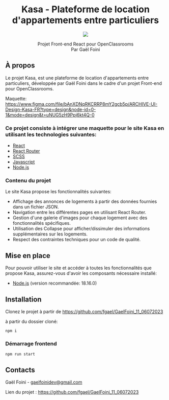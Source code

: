 <div id="header" align="center">

# Kasa - Plateforme de location d'appartements entre particuliers

<img src="https://user.oc-static.com/upload/2022/06/24/16560899769906_FR_811_P8_Banner-Kasa%20%281%29.png" />

</div>

<p align="center">
Projet Front-end React pour OpenClassrooms
<br/>
Par Gaël Foini
<br/>
</p>

## À propos

Le projet Kasa, est une plateforme de location d'appartements entre particuliers, développée par Gaël Foini dans le cadre d'un projet Front-end pour OpenClassrooms.

Maquette: https://www.figma.com/file/bAnXDNqRKCRRP8mY2gcb5p/ARCHIVE-UI-Design-Kasa-FR?type=design&node-id=0-1&mode=design&t=uNUG5zH9Ppj6kt4Q-0

### Ce projet consiste à intégrer une maquette pour le site Kasa en utilisant les technologies suivantes:

- [React](https://react.dev/)
- [React Router](https://reactrouter.com/en/main)
- [SCSS](https://sass-lang.com/)
- [Javascript](https://developer.mozilla.org/fr/docs/Web/JavaScript)
- [Node.js](https://nodejs.org/en/)

### Contenu du projet

Le site Kasa propose les fonctionnalités suivantes:

- Affichage des annonces de logements à partir des données fournies dans un fichier JSON.
- Navigation entre les différentes pages en utilisant React Router.
- Gestion d'une galerie d'images pour chaque logement avec des fonctionnalités spécifiques.
- Utilisation des Collapse pour afficher/dissimuler des informations supplémentaires sur les logements.
- Respect des contraintes techniques pour un code de qualité.

## Mise en place

Pour pouvoir utiliser le site et accéder à toutes les fonctionnalités que propose Kasa, assurez-vous d'avoir les composants nécessaire installé:

- [Node.js](https://nodejs.org/en/) (version recommandée: 18.16.0)

## Installation

Clonez le projet à partir de https://github.com/fgael/GaelFoini_11_06072023

à partir du dossier cloné:

```
npm i
```

### Démarrage frontend

```
npm run start
```

## Contacts

Gaël Foini - gaelfoinidev@gmail.com

Lien du projet : https://github.com/fgael/GaelFoini_11_06072023
